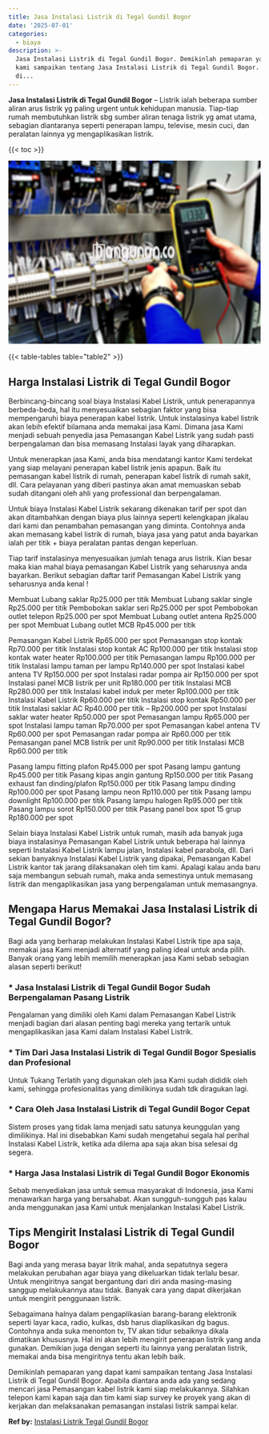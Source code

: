 ```yaml
---
title: Jasa Instalasi Listrik di Tegal Gundil Bogor
date: '2025-07-01'
categories:
  - biaya
description: >-
  Jasa Instalasi Listrik di Tegal Gundil Bogor. Demikinlah pemaparan yang dapat
  kami sampaikan tentang Jasa Instalasi Listrik di Tegal Gundil Bogor. Apabila
  di...
---
```


**Jasa Instalasi Listrik di Tegal Gundil Bogor** – Listrik ialah beberapa sumber aliran arus listrik yg paling urgent untuk kehidupan manusia. Tiap-tiap rumah membutuhkan listrik sbg sumber aliran tenaga listrik yg amat utama, sebagian diantaranya seperti penerapan lampu, televise, mesin cuci, dan peralatan lainnya yg mengaplikasikan listrik.

{{< toc >}}

![Jasa Instalasi Listrik di Tegal Gundil Bogor](/images/instalasi-listrik-murah05.png)

{{< table-tables table="table2" >}}

## Harga Instalasi Listrik di Tegal Gundil Bogor

Berbincang-bincang soal biaya Instalasi Kabel Listrik, untuk penerapannya berbeda-beda, hal itu menyesuaikan sebagian faktor yang bisa mempengaruhi biaya penerapan kabel listrik. Untuk instalasinya kabel listrik akan lebih efektif bilamana anda memakai jasa Kami. Dimana jasa Kami menjadi sebuah penyedia jasa Pemasangan Kabel Listrik yang sudah pasti berpengalaman dan bisa memasang Instalasi layak yang diharapkan.

Untuk menerapkan jasa Kami, anda bisa mendatangi kantor Kami terdekat yang siap melayani penerapan kabel listrik jenis apapun. Baik itu pemasangan kabel listrik di rumah, penerapan kabel listrik di rumah sakit, dll. Cara pelayanan yang diberi pastinya akan amat memuaskan sebab sudah ditangani oleh ahli yang professional dan berpengalaman.

Untuk biaya Instalasi Kabel Listrik sekarang dikenakan tarif per spot dan akan ditambahkan dengan biaya plus lainnya seperti kelengkapan jikalau dari kami dan penambahan pemasangan yang diminta. Contohnya anda akan memasang kabel listrik di rumah, biaya jasa yang patut anda bayarkan ialah per titik + biaya peralatan pantas dengan keperluan.

Tiap tarif instalasinya menyesuaikan jumlah tenaga arus listrik. Kian besar maka kian mahal biaya pemasangan Kabel Listrik yang seharusnya anda bayarkan. Berikut sebagian daftar tarif Pemasangan Kabel Listrik yang seharusnya anda kenal !

Membuat Lubang saklar Rp25.000 per titik Membuat Lubang saklar single Rp25.000 per titik Pembobokan saklar seri Rp25.000 per spot Pembobokan outlet telepon Rp25.000 per spot Membuat Lubang outlet antena Rp25.000 per spot Membuat Lubang outlet MCB Rp45.000 per titik

Pemasangan Kabel Listrik Rp65.000 per spot Pemasangan stop kontak Rp70.000 per titik Instalasi stop kontak AC Rp100.000 per titik Instalasi stop kontak water heater Rp100.000 per titik Pemasangan lampu Rp100.000 per titik Instalasi lampu taman per lampu Rp140.000 per spot Instalasi kabel antena TV Rp150.000 per spot Instalasi radar pompa air Rp150.000 per spot Instalasi panel MCB listrik per unit Rp180.000 per titik Instalasi MCB Rp280.000 per titik Instalasi kabel induk per meter Rp100.000 per titik Instalasi Kabel Listrik Rp60.000 per titik Instalasi stop kontak Rp50.000 per titik Instalasi saklar AC Rp40.000 per titik – Rp200.000 per spot Instalasi saklar water heater Rp50.000 per spot Pemasangan lampu Rp65.000 per spot Instalasi lampu taman Rp70.000 per spot Pemasangan kabel antena TV Rp60.000 per spot Pemasangan radar pompa air Rp60.000 per titik Pemasangan panel MCB listrik per unit Rp90.000 per titik Instalasi MCB Rp60.000 per titik

Pasang lampu fitting plafon Rp45.000 per spot Pasang lampu gantung Rp45.000 per titik Pasang kipas angin gantung Rp150.000 per titik Pasang exhaust fan dinding/plafon Rp150.000 per titik Pasang lampu dinding Rp100.000 per spot Pasang lampu neon Rp110.000 per titik Pasang lampu downlight Rp100.000 per titik Pasang lampu halogen Rp95.000 per titik Pasang lampu sorot Rp150.000 per titik Pasang panel box spot 15 grup Rp180.000 per spot

Selain biaya Instalasi Kabel Listrik untuk rumah, masih ada banyak juga biaya instalasinya Pemasangan Kabel Listrik untuk beberapa hal lainnya seperti Instalasi Kabel Listrik lampu jalan, Instalasi kabel parabola, dll. Dari sekian banyaknya Instalasi Kabel Listrik yang dipakai, Pemasangan Kabel Listrik kantor tak jarang dilaksanakan oleh tim kami. Apalagi kalau anda baru saja membangun sebuah rumah, maka anda semestinya untuk memasang listrik dan mengaplikasikan jasa yang berpengalaman untuk memasangnya.

## Mengapa Harus Memakai Jasa Instalasi Listrik di Tegal Gundil Bogor?

Bagi ada yang berharap melakukan Instalasi Kabel Listrik tipe apa saja, memakai jasa Kami menjadi alternatif yang paling ideal untuk anda pilih. Banyak orang yang lebih memilih menerapkan jasa Kami sebab sebagian alasan seperti berikut!

### \* Jasa Instalasi Listrik di Tegal Gundil Bogor Sudah Berpengalaman Pasang Listrik

Pengalaman yang dimiliki oleh Kami dalam Pemasangan Kabel Listrik menjadi bagian dari alasan penting bagi mereka yang tertarik untuk mengaplikasikan jasa Kami dalam Instalasi Kabel Listrik.

### \* Tim Dari Jasa Instalasi Listrik di Tegal Gundil Bogor Spesialis dan Profesional

Untuk Tukang Terlatih yang digunakan oleh jasa Kami sudah dididik oleh kami, sehingga profesionalitas yang dimilikinya sudah tdk diragukan lagi.

### \* Cara Oleh Jasa Instalasi Listrik di Tegal Gundil Bogor Cepat

Sistem proses yang tidak lama menjadi satu satunya keunggulan yang dimilikinya. Hal ini disebabkan Kami sudah mengetahui segala hal perihal Instalasi Kabel Listrik, ketika ada dilema apa saja akan bisa selesai dg segera.

### \* Harga Jasa Instalasi Listrik di Tegal Gundil Bogor Ekonomis

Sebab menyediakan jasa untuk semua masyarakat di Indonesia, jasa Kami menawarkan harga yang bersahabat. Akan sungguh-sungguh pas kalau anda menggunakan jasa Kami untuk menjalankan Instalasi Kabel Listrik.

## Tips Mengirit Instalasi Listrik di Tegal Gundil Bogor


Bagi anda yang merasa bayar litrik mahal, anda sepatutnya segera melakukan perubahan agar biaya yang dikeluarkan tidak terlalu besar. Untuk mengiritnya sangat bergantung dari diri anda masing-masing sanggup melakukannya atau tidak. Banyak cara yang dapat dikerjakan untuk mengirit penggunaan listrik.

Sebagaimana halnya dalam pengaplikasian barang-barang elektronik seperti layar kaca, radio, kulkas, dsb harus diaplikasikan dg bagus. Contohnya anda suka menonton tv, TV akan tidur sebaiknya dikala dimatikan khususnya. Hal ini akan lebih mengirit penerapan listrik yang anda gunakan. Demikian juga dengan seperti itu lainnya yang peralatan listrik, memakai anda bisa mengiritnya tentu akan lebih baik.

Demikinlah pemaparan yang dapat kami sampaikan tentang Jasa Instalasi Listrik di Tegal Gundil Bogor. Apabila diantara anda ada yang sedang mencari jasa Pemasangan kabel listrik kami siap melakukannya. Silahkan telepon kami kapan saja dan tim kami siap survey ke proyek yang akan di kerjakan dan melaksanakan pemasangan instalasi listrik sampai kelar.

**Ref by:** [Instalasi Listrik Tegal Gundil Bogor](https://id.wikipedia.org/wiki/Instalasi)
